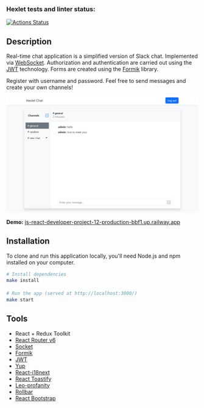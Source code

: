 ### Hexlet tests and linter status:
[![Actions Status](https://github.com/bushnastyaa/js-react-developer-project-12/workflows/hexlet-check/badge.svg)](https://github.com/bushnastyaa/js-react-developer-project-12/actions)

## Description

Real-time chat application is a simplified version of Slack chat. Implemented via [WebSocket](https://developer.mozilla.org/en-US/docs/Web/API/WebSockets_API). Authorization and authentication are carried out using the [JWT](https://jwt.io/introduction) technology. Forms are created using the [Formik](https://formik.org) library.

Register with username and password. Feel free to send messages and create your own channels!

![Chat image](app.png)

**Demo:** [js-react-developer-project-12-production-bbf1.up.railway.app](https://js-react-developer-project-12-production-bbf1.up.railway.app)

## Installation

To clone and run this application locally, you'll need Node.js and npm installed on your computer.

```bash
# Install dependencies
make install

# Run the app (served at http://localhost:3000/)
make start
```

## Tools

* React + Redux Toolkit
* [React Router v6](https://reactrouter.com/en/v6.3.0/api)
* [Socket](https://socket.io) 
* [Formik](https://formik.org/)
* [JWT](https://jwt.io/introduction)
* [Yup](https://github.com/jquense/yup)
* [React-i18next](https://react.i18next.com)
* [React Toastify](https://github.com/fkhadra/react-toastify)
* [Leo-profanity](https://github.com/jojoee/leo-profanity)
* [Rollbar](https://docs.rollbar.com/docs/react)
* [React Bootstrap](https://getbootstrap.com/)
